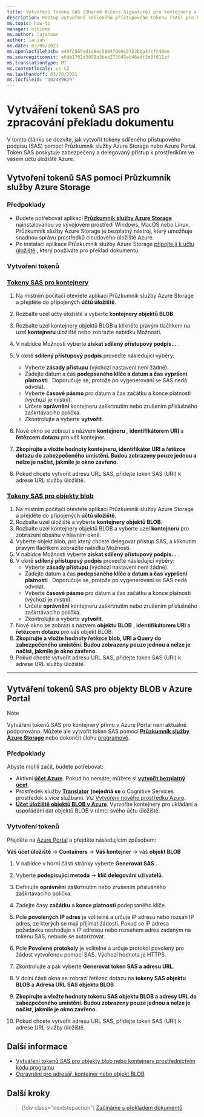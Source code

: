 ```yaml
---
title: Vytvoření tokenu SAS (Shared Access Signature) pro kontejnery a objekty BLOB pomocí Microsoft Průzkumník služby Storage
description: Postup vytvoření sdíleného přístupového tokenu (SAS) pro kontejnery a objekty BLOB pomocí Microsoft Průzkumník služby Storage a Azure Portal
ms.topic: how-to
manager: nitinme
ms.author: lajanuar
author: laujan
ms.date: 03/05/2021
ms.openlocfilehash: e40fc569ad1c8ec5894f06915422bea37cfc40ee
ms.sourcegitcommit: e6de1702d3958a3bea275645eb46e4f2e0f011af
ms.translationtype: MT
ms.contentlocale: cs-CZ
ms.lasthandoff: 03/20/2021
ms.locfileid: "102489629"
---
```

# <a name="create-sas-tokens-for-document-translation-processing"></a>Vytváření tokenů SAS pro zpracování překladu dokumentu

V tomto článku se dozvíte, jak vytvořit tokeny sdíleného přístupového podpisu (SAS) pomocí Průzkumník služby Azure Storage nebo Azure Portal. Token SAS poskytuje zabezpečený a delegovaný přístup k prostředkům ve vašem účtu úložiště Azure.

## <a name="create-your-sas-tokens-with-azure-storage-explorer"></a>Vytvoření tokenů SAS pomocí Průzkumník služby Azure Storage

### <a name="prerequisites"></a>Předpoklady

* Budete potřebovat aplikaci [**Průzkumník služby Azure Storage**](../../../vs-azure-tools-storage-manage-with-storage-explorer.md) nainstalovanou ve vývojovém prostředí Windows, MacOS nebo Linux. Průzkumník služby Azure Storage je bezplatný nástroj, který umožňuje snadnou správu prostředků cloudového úložiště Azure.
* Po instalaci aplikace Průzkumník služby Azure Storage [připojte ji k účtu úložiště](../../../vs-azure-tools-storage-manage-with-storage-explorer.md?tabs=windows#connect-to-a-storage-account-or-service) , který používáte pro překlad dokumentu.

### <a name="create-your-tokens"></a>Vytvoření tokenů

### <a name="sas-tokens-for-containers"></a>[Tokeny SAS pro kontejnery](#tab/Containers)

1. Na místním počítači otevřete aplikaci Průzkumník služby Azure Storage a přejděte do připojených **účtů úložiště**.
1. Rozbalte uzel účty úložiště a vyberte **kontejnery objektů BLOB**.
1. Rozbalte uzel kontejnery objektů BLOB a klikněte pravým tlačítkem na uzel **kontejneru** úložiště nebo zobrazte nabídku Možnosti.
1. V nabídce Možnosti vyberte **získat sdílený přístupový podpis...** .
1. V okně **sdílený přístupový podpis** proveďte následující výběry:
    * Vyberte **zásady přístupu** (výchozí nastavení není žádné).
    * Zadejte datum a čas **podepsaného klíče a datum a čas** **vypršení platnosti** . Doporučuje se, protože po vygenerování se SAS nedá odvolat.
    * Vyberte **časové pásmo** pro datum a čas začátku a konce platnosti (výchozí je místní).
    * Určete **oprávnění** kontejneru zaškrtnutím nebo zrušením příslušného zaškrtávacího políčka.
    * Zkontrolujte a vyberte **vytvořit**.

1. Nové okno se zobrazí s názvem **kontejneru** , **identifikátorem URI** a **řetězcem dotazu** pro váš kontejner.  
1. **Zkopírujte a vložte hodnoty kontejneru, identifikátor URI a řetězce dotazu do zabezpečeného umístění. Budou zobrazeny pouze jednou a nelze je načíst, jakmile je okno zavřeno.**
1. Pokud chcete vytvořit adresu URL SAS, přidejte token SAS (URI) k adrese URL služby úložiště.

### <a name="sas-tokens-for-blobs"></a>[Tokeny SAS pro objekty blob](#tab/blobs)

1. Na místním počítači otevřete aplikaci Průzkumník služby Azure Storage a přejděte do připojených **účtů úložiště**.
1. Rozbalte uzel úložiště a vyberte **kontejnery objektů BLOB**.
1. Rozbalte uzel kontejnery objektů BLOB a vyberte uzel **kontejneru** pro zobrazení obsahu v hlavním okně.
1. Vyberte objekt blob, pro který chcete delegovat přístup SAS, a kliknutím pravým tlačítkem zobrazíte nabídku Možnosti.
1. V nabídce Možnosti vyberte **získat sdílený přístupový podpis...** .
1. V okně **sdílený přístupový podpis** proveďte následující výběry:
    * Vyberte **zásady přístupu** (výchozí nastavení není žádné).
    * Zadejte datum a čas **podepsaného klíče a datum a čas** **vypršení platnosti** . Doporučuje se, protože po vygenerování se SAS nedá odvolat.
    * Vyberte **časové pásmo** pro datum a čas začátku a konce platnosti (výchozí je místní).
    * Určete **oprávnění** kontejneru zaškrtnutím nebo zrušením příslušného zaškrtávacího políčka.
    * Zkontrolujte a vyberte **vytvořit**.
1. Nové okno se zobrazí s názvem **objektu BLOB** , **identifikátorem URI** a **řetězcem dotazu** pro váš objekt BLOB.  
1. **Zkopírujte a vložte hodnoty řetězce blob, URI a Query do zabezpečeného umístění. Budou zobrazeny pouze jednou a nelze je načíst, jakmile je okno zavřeno.**
1. Pokud chcete vytvořit adresu URL SAS, přidejte token SAS (URI) k adrese URL služby úložiště.

---

## <a name="create-sas-tokens-for-blobs-in-the-azure-portal"></a>Vytváření tokenů SAS pro objekty BLOB v Azure Portal

> [!NOTE]
> Vytváření tokenů SAS pro kontejnery přímo v Azure Portal není aktuálně podporováno. Můžete ale vytvořit token SAS pomocí [**Průzkumník služby Azure Storage**](#create-your-sas-tokens-with-azure-storage-explorer) nebo dokončit úlohu [programově](../../../storage/blobs/sas-service-create.md).

<!-- markdownlint-disable MD024 -->
### <a name="prerequisites"></a>Předpoklady

Abyste mohli začít, budete potřebovat:

* Aktivní [**účet Azure**](https://azure.microsoft.com/free/cognitive-services/).  Pokud ho nemáte, můžete si [**vytvořit bezplatný účet**](https://azure.microsoft.com/free/).
* Prostředek služby [**Translator**](https://ms.portal.azure.com/#create/Microsoft) **(nejedná se** o Cognitive Services prostředek s více službami.  *Viz* [Vytvoření nového prostředku Azure](../../cognitive-services-apis-create-account.md#create-a-new-azure-cognitive-services-resource).  
* [**Účet úložiště objektů BLOB v Azure**](https://ms.portal.azure.com/#create/Microsoft.StorageAccount-ARM). Vytvoříte kontejnery pro ukládání a uspořádání dat objektů BLOB v rámci svého účtu úložiště.

### <a name="create-your-tokens"></a>Vytvoření tokenů

Přejděte na [Azure Portal](https://ms.portal.azure.com/#home) a přejděte následujícím způsobem:  

 **Váš účet úložiště** → **Containers** → **Váš kontejner** → váš **objekt BLOB**

1. V nabídce v horní části stránky vyberte **Generovat SAS** .

1. Vyberte **podepisující metoda** → **klíč delegování uživatelů**.

1. Definujte **oprávnění** zaškrtnutím nebo zrušením příslušného zaškrtávacího políčka.

1. Zadejte časy **začátku** a **konce platnosti** podepsaného klíče.

1. Pole **povolených IP adres** je volitelné a určuje IP adresu nebo rozsah IP adres, ze kterých se mají přijímat žádosti. Pokud se IP adresa požadavku neshoduje s IP adresou nebo rozsahem adres zadaným na tokenu SAS, nebude se autorizovat.

1. Pole **Povolené protokoly** je volitelné a určuje protokol povolený pro žádost vytvořenou pomocí SAS. Výchozí hodnota je HTTPS.

1. Zkontrolujte a pak vyberte **Generovat token SAS a adresu URL**.

1. V dolní části okna se zobrazí řetězec dotazu na **tokeny SAS objektu BLOB** a **Adresa URL SAS objektu BLOB** .  

1. **Zkopírujte a vložte hodnoty tokenu SAS objektu BLOB a adresy URL do zabezpečeného umístění. Budou zobrazeny pouze jednou a nelze je načíst, jakmile je okno zavřeno.**

1. Pokud chcete vytvořit adresu URL SAS, přidejte token SAS (URI) k adrese URL služby úložiště.

## <a name="learn-more"></a>Další informace

* [Vytváření tokenů SAS pro objekty blob nebo kontejnery prostřednictvím kódu programu](../../../storage/blobs/sas-service-create.md)
* [Oprávnění pro adresář, kontejner nebo objekt BLOB](/rest/api/storageservices/create-service-sas#permissions-for-a-directory-container-or-blob)

## <a name="next-steps"></a>Další kroky

> [!div class="nextstepaction"]
> [Začínáme s překladem dokumentů](get-started-with-document-translation.md)
>
>